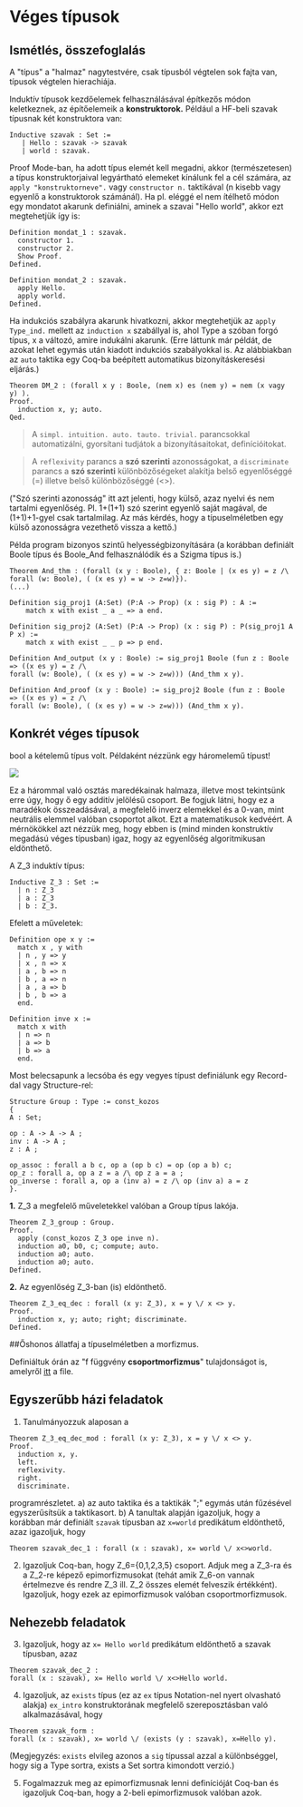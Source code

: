 # Véges típusok

## Ismétlés, összefoglalás
A "típus" a "halmaz" nagytestvére, csak típusból végtelen sok fajta van, típusok végtelen hierachiája. 

Induktív típusok kezdőelemek felhasználásával építkezős módon keletkeznek, az építőelemeik a **konstruktorok.** Például a HF-beli szavak típusnak két konstruktora van:

````coq
Inductive szavak : Set :=
   | Hello : szavak -> szavak
   | world : szavak.
````

Proof Mode-ban, ha adott típus elemét kell megadni, akkor (természetesen) a típus konstruktorjaival legyártható elemeket kínálunk fel a cél számára, az ````apply "konstruktorneve".```` vagy ````constructor n.```` taktikával (n kisebb vagy egyenlő a konstruktorok számánál). Ha pl. eléggé el nem ítélhető módon egy mondatot akarunk definiálni, aminek a szavai "Hello world", akkor ezt megtehetjük így is:

````coq
Definition mondat_1 : szavak.
  constructor 1.
  constructor 2.
  Show Proof.
Defined.

Definition mondat_2 : szavak.
  apply Hello.
  apply world.
Defined.
````
Ha indukciós szabályra akarunk hivatkozni, akkor megtehetjük az ````apply Type_ind.```` mellett az ````induction x```` szabállyal is, ahol Type a szóban forgó típus, x a változó, amire indukálni akarunk. (Erre láttunk már példát, de azokat lehet egymás után kiadott indukciós szabályokkal is. Az alábbiakban az ````auto```` taktika egy Coq-ba beépített automatikus bizonyításkeresési eljárás.)

````coq
Theorem DM_2 : (forall x y : Boole, (nem x) es (nem y) = nem (x vagy y) ).
Proof. 
  induction x, y; auto.
Qed.
````

> A ````simpl. intuition. auto. tauto. trivial.```` parancsokkal automatizálni, gyorsítani tudjátok a bizonyításaitokat, definícióitokat. 

> A ````reflexivity```` parancs a **szó szerinti** azonosságokat, a ````discriminate```` parancs a **szó szerinti** különbözőségeket alakítja  belső egyenlőséggé (=) illetve belső különbözőséggé (<>). 

("Szó szerinti azonosság" itt azt jelenti, hogy külső, azaz nyelvi és nem tartalmi egyenlőség. Pl. 1+(1+1) szó szerint egyenlő saját magával, de (1+1)+1-gyel csak tartalmilag. Az más kérdés, hogy a típuselméletben egy külső azonosságra vezethető vissza a kettő.)

Példa program bizonyos szintű helyességbizonyítására (a korábban definiált Boole típus és Boole_And felhasználódik és a Szigma típus is.)

````coq 
Theorem And_thm : (forall (x y : Boole), { z: Boole | (x es y) = z /\ forall (w: Boole), ( (x es y) = w -> z=w)}).
(...) 

Definition sig_proj1 (A:Set) (P:A -> Prop) (x : sig P) : A :=
    match x with exist _ a _ => a end.

Definition sig_proj2 (A:Set) (P:A -> Prop) (x : sig P) : P(sig_proj1 A P x) :=
    match x with exist _ _ p => p end. 

Definition And_output (x y : Boole) := sig_proj1 Boole (fun z : Boole => ((x es y) = z /\ 
forall (w: Boole), ( (x es y) = w -> z=w))) (And_thm x y).

Definition And_proof (x y : Boole) := sig_proj2 Boole (fun z : Boole => ((x es y) = z /\ 
forall (w: Boole), ( (x es y) = w -> z=w))) (And_thm x y).
````

## Konkrét véges típusok

bool a kételemű típus volt. Példaként nézzünk egy háromelemű típust!

<img src="https://render.githubusercontent.com/render/math?math=%5Cmathbf%7BZ%7D_3%5E%2B%20%5Cequiv%20%5Cmathbf%7BZ%7D%2F3%5Cmathbf%7BZ%7D%2C%5C%3B%5C%3B%5C%3BZ_3%3D%5C%7B0%3B1%3B2%5C%7D">

Ez a hárommal való osztás maredékainak halmaza, illetve most tekintsünk erre úgy, hogy ő egy additív jelölésű csoport. Be fogjuk látni, hogy ez a maradékok összeadásával, a megfelelő inverz elemekkel és a 0-van, mint neutrális elemmel valóban csoportot alkot. Ezt a matematikusok kedvéért. A mérnökökkel azt nézzük meg, hogy ebben is (mind minden konstruktív megadású véges típusban) igaz, hogy az egyenlőség algoritmikusan eldönthető.

A Z_3 induktív típus:

````coq
Inductive Z_3 : Set :=
  | n : Z_3 
  | a : Z_3
  | b : Z_3.
````

Efelett a műveletek:

````coq
Definition ope x y :=
  match x , y with
  | n , y => y
  | x , n => x
  | a , b => n
  | b , a => n 
  | a , a => b
  | b , b => a
  end.

Definition inve x :=
  match x with
  | n => n
  | a => b
  | b => a
  end.
  ````
  
  Most belecsapunk a lecsóba és egy vegyes típust definiálunk egy Record-dal vagy Structure-rel:
  
  ````coq
  Structure Group : Type := const_kozos
{
  A : Set;

  op : A -> A -> A ;
  inv : A -> A ;
  z : A ;

  op_assoc : forall a b c, op a (op b c) = op (op a b) c;
  op_z : forall a, op a z = a /\ op z a = a ;
  op_inverse : forall a, op a (inv a) = z /\ op (inv a) a = z
}.
  ````

**1.** Z_3 a megfelelő műveletekkel valóban a Group típus lakója.

````coq
Theorem Z_3_group : Group.
Proof.
  apply (const_kozos Z_3 ope inve n).
  induction a0, b0, c; compute; auto.
  induction a0; auto. 
  induction a0; auto.
Defined.
````

**2.** Az egyenlőség Z_3-ban (is) eldönthető.

````coq
Theorem Z_3_eq_dec : forall (x y: Z_3), x = y \/ x <> y.
Proof. 
  induction x, y; auto; right; discriminate.
Defined.
````

##Őshonos állatfaj a típuselméletben a morfizmus.

Definiáltuk órán az "f függvény **csoportmorfizmus**" tulajdonságot is, amelyről [itt](bizcoq_2.v) a file. 

## Egyszerűbb házi feladatok
1. Tanulmányozzuk alaposan a 

````coq 
Theorem Z_3_eq_dec_mod : forall (x y: Z_3), x = y \/ x <> y.
Proof. 
  induction x, y.
  left. 
  reflexivity. 
  right. 
  discriminate.
````

programrészletet. a) az auto taktika és a taktikák ";" egymás után fűzésével egyszerűsítsük a taktikasort. b) A tanultak alapján igazoljuk, hogy a korábban már definiált ````szavak```` típusban az ````x=world```` predikátum eldönthető, azaz igazoljuk, hogy 

````coq
Theorem szavak_dec_1 : forall (x : szavak), x= world \/ x<>world.
````

2. Igazoljuk Coq-ban, hogy Z_6={0,1,2,3,5} csoport. Adjuk meg a Z_3-ra és a Z_2-re képező epimorfizmusokat (tehát amik Z_6-on vannak értelmezve és rendre Z_3 ill. Z_2 összes elemét felveszik értékként). Igazoljuk, hogy ezek az epimorfizmusok valóban csoportmorfizmusok.

## Nehezebb feladatok

3. Igazoljuk, hogy az ````x= Hello world```` predikátum eldönthető a szavak típusban, azaz 

````coq
Theorem szavak_dec_2 : 
forall (x : szavak), x= Hello world \/ x<>Hello world.
````
4. Igazoljuk, az ```exists``` típus (ez az ```ex``` típus Notation-nel nyert olvasható alakja) ````ex_intro```` konstruktorának megfelelő szereposztásban való alkalmazásával, hogy 

````coq 
Theorem szavak_form : 
forall (x : szavak), x= world \/ (exists (y : szavak), x=Hello y).
````
(Megjegyzés: ````exists```` elvileg azonos a ````sig```` típussal azzal a különbséggel, hogy sig a Type sortra, exists a Set sortra kimondott verzió.)

5. Fogalmazzuk meg az epimorfizmusnak lenni definícióját Coq-ban és igazoljuk Coq-ban, hogy a 2-beli epimorfizmusok valóban azok. 
